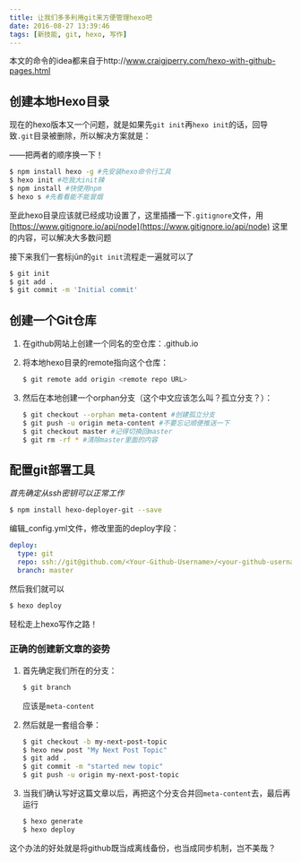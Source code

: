 ```yaml
---
title: 让我们多多利用git来方便管理hexo吧
date: 2016-08-27 13:39:46
tags: [新技能, git, hexo, 写作]
---
```


本文的命令的idea都来自于http://www.craigjperry.com/hexo-with-github-pages.html

## 创建本地Hexo目录

现在的hexo版本又一个问题，就是如果先`git init`再`hexo init`的话，回导致`.git`目录被删除，所以解决方案就是：

——把两者的顺序换一下！

```bash
$ npm install hexo -g #先安装hexo命令行工具
$ hexo init #吃我大init辣
$ npm install #快使用npm
$ hexo s #先看看能不能冒烟
```

至此hexo目录应该就已经成功设置了，这里插播一下`.gitignore`文件，用[https://www.gitignore.io/api/node](https://www.gitignore.io/api/node) 这里的内容，可以解决大多数问题

接下来我们一套标jŭn的`git init`流程走一遍就可以了

```bash
$ git init
$ git add .
$ git commit -m 'Initial commit'
```

## 创建一个Git仓库

1. 在github网站上创建一个同名的空仓库：<your-user-name>.github.io

2. 将本地hexo目录的remote指向这个仓库：

   ```bash
   $ git remote add origin <remote repo URL>
   ```

3. 然后在本地创建一个orphan分支（这个中文应该怎么叫？孤立分支？）：

   ```bash
   $ git checkout --orphan meta-content #创建孤立分支
   $ git push -u origin meta-content #不要忘记顺便推送一下
   $ git checkout master #记得切换回master
   $ git rm -rf * #清除master里面的内容
   ```

## 配置git部署工具

*首先确定从ssh密钥可以正常工作*

```bash
$ npm install hexo-deployer-git --save
```



编辑_config.yml文件，修改里面的deploy字段：

```yaml
deploy:
  type: git
  repo: ssh://git@github.com/<Your-Github-Username>/<your-github-username>.github.io
  branch: master
```



然后我们就可以

```bash
$ hexo deploy
```

轻松走上hexo写作之路！



### 正确的创建新文章的姿势

1. 首先确定我们所在的分支：

   ```bash
   $ git branch
   ```

   应该是`meta-content`

2. 然后就是一套组合拳：

   ```bash
   $ git checkout -b my-next-post-topic
   $ hexo new post "My Next Post Topic"
   $ git add .
   $ git commit -m "started new topic"
   $ git push -u origin my-next-post-topic
   ```

3. 当我们确认写好这篇文章以后，再把这个分支合并回`meta-content`去，最后再运行

   ```bash
   $ hexo generate
   $ hexo deploy
   ```



这个办法的好处就是将github既当成离线备份，也当成同步机制，岂不美哉？
